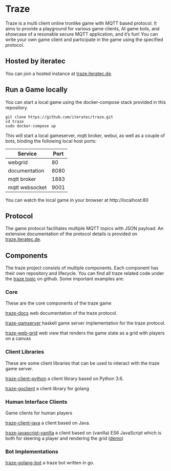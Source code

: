 # Traze
Traze is a multi client online tronlike game with MQTT based protocol. It aims to provide a playground for various game clients, AI game bots, and showcase of a resonable secure MQTT application, and it’s fun! You can write your own game client and participate in the game using the specified protocol.

## Hosted by iteratec
You can join a hosted instance at [traze.iteratec.de](https://traze.iteratec.de).

## Run a Game locally
You can start a local game using the docker-compose stack provided in this repository.
```
git clone https://github.com/iteratec/traze.git
cd traze
sudo docker-compose up
```

This will start a local gameserver, mqtt broker, webui, as well as a couple of bots, binding the following local host ports:

| Service        | Port |
| -------------- | ---- |
| webgrid        | 80   |
| documentation  | 8080 |
| mqtt broker    | 1883 |
| mqtt websocket | 9001 |

You can watch the local game in your browser at http://localhost:80

## Protocol
The game protocol facilitates multiple MQTT topics with JSON payload. An extensive documentation of the protocol details is provided on [traze.iteratec.de](https://traze.iteratec.de).

## Components
The traze project consists of multiple components. Each component has their own repository and lifecycle. You can find all traze related code under the [traze topic](https://github.com/topics/traze) on github. Some important examples are:

### Core

These are the core components of the traze game

[traze-docs](https://github.com/iteratec/traze-docs) web documentation of the traze protocol.

[traze-gamserver](https://github.com/iteratec/traze-gameserver) haskell game server implementation for the traze protocol.

[traze-web-grid](https://github.com/iteratec/traze-web-grid) web view that renders the game state as a grid with players on a canvas

### Client Libraries

These are some client libraries that can be used to interact with the traze game server.

[traze-client-python](https://github.com/iteratec/traze-client-python) a client library based on Python 3.6.

[traze-goclient](https://github.com/iteratec/traze-client-go) a client library for golang

### Human Interface Clients

Game clients for human players

[traze-client-java](https://github.com/iteratec/traze-client-java) a client based on Java.

[traze-javascript-vanilla](https://github.com/iteratec/traze-javascript-vanilla) a client based on (vanilla) ES6 JavaScript which is both for steering a player and rendering the grid ([demo](https://iteratec.github.io/traze-javascript-vanilla/))

### Bot Implementations

[traze-golang-bot](https://github.com/iteratec/traze-golang-bot) a traze bot written in go.
